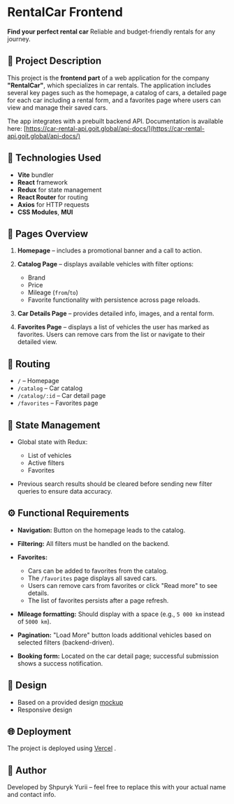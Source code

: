 # RentalCar Frontend

**Find your perfect rental car**
Reliable and budget-friendly rentals for any journey.

## 📝 Project Description

This project is the **frontend part** of a web application for the company **"RentalCar"**, which specializes in car rentals. The application includes several key pages such as the homepage, a catalog of cars, a detailed page for each car including a rental form, and a favorites page where users can view and manage their saved cars.

The app integrates with a prebuilt backend API. Documentation is available here: [https://car-rental-api.goit.global/api-docs/](https://car-rental-api.goit.global/api-docs/)

## 🚀 Technologies Used

- **Vite** bundler
- **React** framework
- **Redux** for state management
- **React Router** for routing
- **Axios** for HTTP requests
- **CSS Modules**, **MUI**

## 📄 Pages Overview

1. **Homepage** – includes a promotional banner and a call to action.
2. **Catalog Page** – displays available vehicles with filter options:

   - Brand
   - Price
   - Mileage (`from`/`to`)
   - Favorite functionality with persistence across page reloads.

3. **Car Details Page** – provides detailed info, images, and a rental form.
4. **Favorites Page** – displays a list of vehicles the user has marked as favorites. Users can remove cars from the list or navigate to their detailed view.

## 🧭 Routing

- `/` – Homepage
- `/catalog` – Car catalog
- `/catalog/:id` – Car detail page
- `/favorites` – Favorites page

## 🧠 State Management

- Global state with Redux:

  - List of vehicles
  - Active filters
  - Favorites

- Previous search results should be cleared before sending new filter queries to ensure data accuracy.

## ⚙️ Functional Requirements

- **Navigation:** Button on the homepage leads to the catalog.
- **Filtering:** All filters must be handled on the backend.
- **Favorites:**

  - Cars can be added to favorites from the catalog.
  - The `/favorites` page displays all saved cars.
  - Users can remove cars from favorites or click "Read more" to see details.
  - The list of favorites persists after a page refresh.

- **Mileage formatting:** Should display with a space (e.g., `5 000 km` instead of `5000 km`).
- **Pagination:** "Load More" button loads additional vehicles based on selected filters (backend-driven).
- **Booking form:** Located on the car detail page; successful submission shows a success notification.

## 🎨 Design

- Based on a provided design [mockup](https://www.figma.com/design/A25LdVK3gZOPJaedrkTwWQ/Rental-Car?node-id=0-1&p=f&t=2ge05DE9pP1aySL7-0)
- Responsive design

## 🌐 Deployment

The project is deployed using [Vercel](https://vercel.com) .

## 👤 Author

Developed by Shpuryk Yurii – feel free to replace this with your actual name and contact info.
